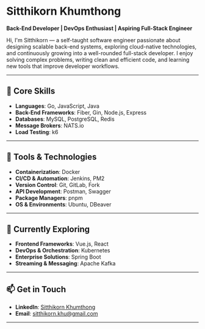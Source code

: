 # Sitthikorn Khumthong

**Back-End Developer | DevOps Enthusiast | Aspiring Full-Stack Engineer**

Hi, I'm Sitthikorn — a self-taught software engineer passionate about designing scalable back-end systems, exploring cloud-native technologies, and continuously growing into a well-rounded full-stack developer. I enjoy solving complex problems, writing clean and efficient code, and learning new tools that improve developer workflows.

---

## 🧠 Core Skills

- **Languages**: Go, JavaScript, Java
- **Back-End Frameworks**: Fiber, Gin, Node.js, Express
- **Databases**: MySQL, PostgreSQL, Redis
- **Message Brokers**: NATS.io
- **Load Testing**: k6

---

## 🧰 Tools & Technologies

- **Containerization**: Docker
- **CI/CD & Automation**: Jenkins, PM2
- **Version Control**: Git, GitLab, Fork
- **API Development**: Postman, Swagger
- **Package Managers**: pnpm
- **OS & Environments**: Ubuntu, DBeaver

---

## 🚀 Currently Exploring

- **Frontend Frameworks**: Vue.js, React
- **DevOps & Orchestration**: Kubernetes
- **Enterprise Solutions**: Spring Boot
- **Streaming & Messaging**: Apache Kafka

---

## 📫 Get in Touch

- **LinkedIn**: [Sitthikorn Khumthong](https://www.linkedin.com/in/sitthikorn-khu)
- **Email**: [sitthikorn.khu@gmail.com](mailto:sitthikorn.khu@gmail.com)

---

